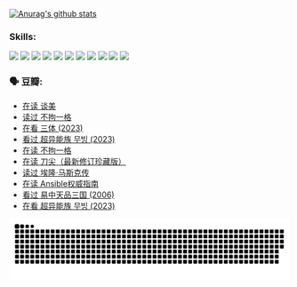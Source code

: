 
[![Anurag's github stats](https://github-readme-stats.vercel.app/api?username=w940853815)](https://github.com/anuraghazra/github-readme-stats)

### Skills:

<code><img height="32" src="https://cdn.jsdelivr.net/npm/simple-icons@v5/icons/python.svg"></code>
<code><img height="32" src="https://cdn.jsdelivr.net/npm/simple-icons@v5/icons/javascript.svg"></code>
<code><img height="32" src="https://cdn.jsdelivr.net/npm/simple-icons@v5/icons/django.svg"></code>
<code><img height="32" src="https://cdn.jsdelivr.net/npm/simple-icons@v5/icons/flask.svg"></code>
<code><img height="32" src="https://cdn.jsdelivr.net/npm/simple-icons@v5/icons/vuetify.svg"></code>
<code><img height="32" src="https://cdn.jsdelivr.net/npm/simple-icons@v5/icons/git.svg"></code>
<code><img height="32" src="https://cdn.jsdelivr.net/npm/simple-icons@v5/icons/docker.svg"></code>
<code><img height="32" src="https://cdn.jsdelivr.net/npm/simple-icons@v5/icons/postgresql.svg"></code>
<code><img height="32" src="https://cdn.jsdelivr.net/npm/simple-icons@v5/icons/elasticsearch.svg"></code>
<code><img height="32" src="https://cdn.jsdelivr.net/npm/simple-icons@v5/icons/macos.svg"></code>
<code><img height="32" src="https://cdn.jsdelivr.net/npm/simple-icons@v5/icons/linux.svg"></code>

### 🗣 豆瓣:

<!-- DOUBAN-ACTIVITIES:START -->
- [在读 谈美](https://www.douban.com/people/136069238/status/4560861771/?_i=11793564)
- [读过 不拘一格](https://www.douban.com/people/136069238/status/4560861445/?_i=11793564)
- [在看 三体‎ (2023)](https://www.douban.com/people/136069238/status/4558185093/?_i=11793564)
- [看过 超异能族 무빙‎ (2023)](https://www.douban.com/people/136069238/status/4556824186/?_i=11793564)
- [在读 不拘一格](https://www.douban.com/people/136069238/status/4541712161/?_i=11793564)
- [在读 刀尖（最新修订珍藏版）](https://www.douban.com/people/136069238/status/4541711339/?_i=11793564)
- [读过 埃隆·马斯克传](https://www.douban.com/people/136069238/status/4541710351/?_i=11793564)
- [在读 Ansible权威指南](https://www.douban.com/people/136069238/status/4539151450/?_i=11793564)
- [看过 易中天品三国‎ (2006)](https://www.douban.com/people/136069238/status/4529910812/?_i=11793564)
- [在看 超异能族 무빙‎ (2023)](https://www.douban.com/people/136069238/status/4527291077/?_i=11793564)
<!-- DOUBAN-ACTIVITIES:END -->


![Snake animation](https://raw.githubusercontent.com/w940853815/w940853815/output/github-contribution-grid-snake.svg)

<!--
**w940853815/w940853815** is a ✨ _special_ ✨ repository because its `README.md` (this file) appears on your GitHub profile.

Here are some ideas to get you started:

- 🔭 I’m currently working on ...
- 🌱 I’m currently learning ...
- 👯 I’m looking to collaborate on ...
- 🤔 I’m looking for help with ...
- 💬 Ask me about ...
- 📫 How to reach me: ...
- 😄 Pronouns: ...
- ⚡ Fun fact: ...
-->
